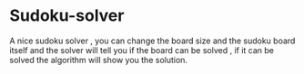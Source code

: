 # Sudoku-solver
A nice sudoku solver , you can change the board size and the sudoku board itself and the solver will tell you if the board can be solved , if it can be solved the algorithm will show you the solution.
